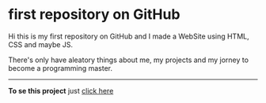 # first repository on GitHub
Hi this is my first repository on GitHub and I made a WebSite using HTML, CSS and maybe JS.

There's only have aleatory things about me, my projects and my jorney to become a programming master.
***
**To se this project** just [click here](https://ezzkings.github.io/HelloWord/)
